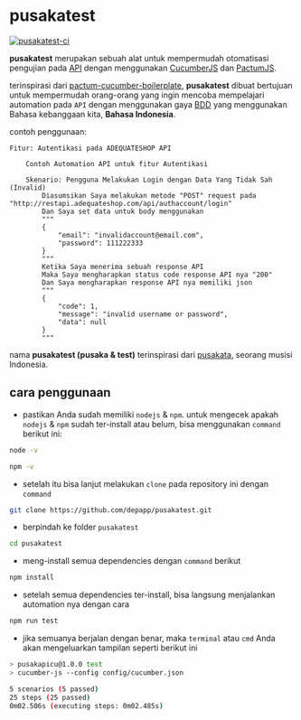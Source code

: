 
# pusakatest

[![pusakatest-ci](https://github.com/depapp/pusakatest/actions/workflows/ci.yml/badge.svg?branch=main)](https://github.com/depapp/pusakatest/actions/workflows/ci.yml)

**pusakatest** merupakan sebuah alat untuk mempermudah otomatisasi pengujian pada [API](https://id.wikipedia.org/wiki/Antarmuka_pemrograman_aplikasi) dengan menggunakan [CucumberJS](https://github.com/cucumber/cucumber-js) dan [PactumJS](https://pactumjs.github.io/).

terinspirasi dari [pactum-cucumber-boilerplate](https://github.com/pactumjs/pactum-cucumber-boilerplate), **pusakatest** dibuat bertujuan untuk mempermudah orang-orang yang ingin mencoba mempelajari automation pada `API` dengan menggunakan gaya [BDD](https://en.wikipedia.org/wiki/Behavior-driven_development) yang menggunakan Bahasa kebanggaan kita, **Bahasa Indonesia**.

contoh penggunaan:
```gherkin
Fitur: Autentikasi pada ADEQUATESHOP API

    Contoh Automation API untuk fitur Autentikasi

    Skenario: Pengguna Melakukan Login dengan Data Yang Tidak Sah (Invalid)
        Diasumsikan Saya melakukan metode "POST" request pada "http://restapi.adequateshop.com/api/authaccount/login"
        Dan Saya set data untuk body menggunakan
        """
        {
            "email": "invalidaccount@email.com",
            "password": 111222333
        }
        """
        Ketika Saya menerima sebuah response API
        Maka Saya mengharapkan status code response API nya "200"
        Dan Saya mengharapkan response API nya memiliki json
        """
        {
            "code": 1,
            "message": "invalid username or password",
            "data": null
        }
        """
```

nama **pusakatest (pusaka & test)** terinspirasi dari [pusakata](https://www.instagram.com/pusakata), seorang musisi Indonesia.

## cara penggunaan

- pastikan Anda sudah memiliki `nodejs` & `npm`. untuk mengecek apakah `nodejs` & `npm` sudah ter-install atau belum, bisa menggunakan `command` berikut ini:
```bash
node -v
```
```bash
npm -v
```
- setelah itu bisa lanjut melakukan `clone` pada repository ini dengan `command`
```bash
git clone https://github.com/depapp/pusakatest.git
```
- berpindah ke folder `pusakatest` 
```bash
cd pusakatest
```
- meng-install semua dependencies dengan `command` berikut
```bash
npm install
```
- setelah semua dependencies ter-install, bisa langsung menjalankan automation nya dengan cara
```bash
npm run test
```
- jika semuanya berjalan dengan benar, maka `terminal` atau `cmd` Anda akan mengeluarkan tampilan seperti berikut ini
```bash
> pusakapicu@1.0.0 test
> cucumber-js --config config/cucumber.json

5 scenarios (5 passed)
25 steps (25 passed)
0m02.506s (executing steps: 0m02.485s)
```